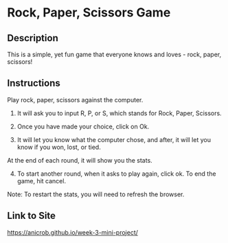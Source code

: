 # Rock, Paper, Scissors Game

## Description

This is a simple, yet fun game that everyone knows and loves - rock, paper, scissors! 

## Instructions

Play rock, paper, scissors against the computer.

1. It will ask you to input R, P, or S, which stands for Rock, Paper, Scissors. 

2. Once you have made your choice, click on Ok.

3. It will let you know what the computer chose, and after, it will let you know if you won, lost, or tied.

At the end of each round, it will show you the stats.

4. To start another round, when it asks to play again, click ok. To end the game, hit cancel.

Note: To restart the stats, you will need to refresh the browser. 

## Link to Site
https://anicrob.github.io/week-3-mini-project/